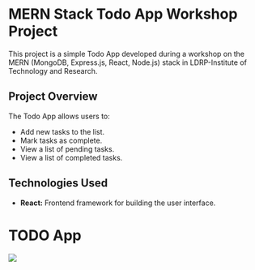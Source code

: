 # MERN Stack Todo App Workshop Project

This project is a simple Todo App developed during a workshop on the MERN (MongoDB, Express.js, React, Node.js) stack in LDRP-Institute of Technology and Research.

## Project Overview

The Todo App allows users to:

- Add new tasks to the list.
- Mark tasks as complete.
- View a list of pending tasks.
- View a list of completed tasks.

## Technologies Used

- **React:** Frontend framework for building the user interface.

# TODO App

<img src="https://github.com/Atveek/Todo_List/assets/115652544/8a23b8dd-0955-4398-87b1-1bf6cd77878f"/>
